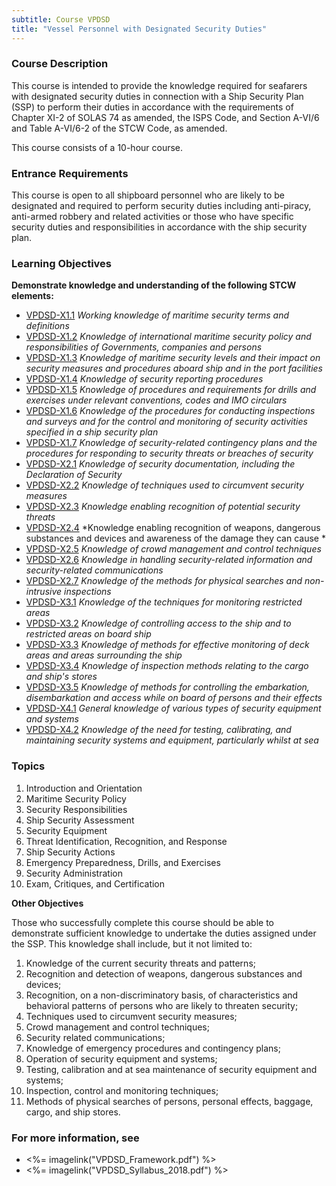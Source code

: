 ```yaml
---
subtitle: Course VPDSD
title: "Vessel Personnel with Designated Security Duties"
---
```


### Course Description

This course is intended to provide the knowledge required for seafarers with designated security duties in connection with a Ship Security Plan (SSP) to perform their duties in accordance with the requirements of Chapter XI-2 of SOLAS 74 as amended, the ISPS Code, and Section A-VI/6 and Table A-VI/6-2 of the STCW Code, as amended. 


This course consists of a 10-hour course.

### Entrance Requirements

This course is open to all shipboard personnel who are likely to be designated and required to perform security duties including anti-piracy, anti-armed robbery and related activities or those who have specific security duties and responsibilities in accordance with the ship security plan.


### Learning Objectives

**Demonstrate knowledge and understanding of the following STCW elements:**

* [VPDSD-X1.1]({{site.baseurl}}/tables/662.html#VPDSD-X1.1) *Working knowledge of maritime security terms and definitions*
* [VPDSD-X1.2]({{site.baseurl}}/tables/662.html#VPDSD-X1.2) *Knowledge of international maritime security policy and responsibilities of Governments, companies and persons*
* [VPDSD-X1.3]({{site.baseurl}}/tables/662.html#VPDSD-X1.3) *Knowledge of maritime security levels and their impact on security measures and procedures aboard ship and in the port facilities*
* [VPDSD-X1.4]({{site.baseurl}}/tables/662.html#VPDSD-X1.4) *Knowledge of security reporting procedures*
* [VPDSD-X1.5]({{site.baseurl}}/tables/662.html#VPDSD-X1.5) *Knowledge of procedures and requirements for drills and exercises under relevant conventions, codes and IMO circulars*
* [VPDSD-X1.6]({{site.baseurl}}/tables/662.html#VPDSD-X1.6) *Knowledge of the procedures for conducting inspections and surveys and for the control and monitoring of security activities specified in a ship security plan*
* [VPDSD-X1.7]({{site.baseurl}}/tables/662.html#VPDSD-X1.7) *Knowledge of security-related contingency plans and the procedures for responding to security threats or breaches of security*
* [VPDSD-X2.1]({{site.baseurl}}/tables/662.html#VPDSD-X2.1) *Knowledge of security documentation, including the Declaration of Security*
* [VPDSD-X2.2]({{site.baseurl}}/tables/662.html#VPDSD-X2.2) *Knowledge of techniques used to circumvent security measures*
* [VPDSD-X2.3]({{site.baseurl}}/tables/662.html#VPDSD-X2.3) *Knowledge enabling recognition of potential security threats*
* [VPDSD-X2.4]({{site.baseurl}}/tables/662.html#VPDSD-X2.4) *Knowledge enabling recognition of weapons, dangerous substances and devices and awareness of the damage they can cause			*
* [VPDSD-X2.5]({{site.baseurl}}/tables/662.html#VPDSD-X2.5) *Knowledge of crowd management and control techniques*
* [VPDSD-X2.6]({{site.baseurl}}/tables/662.html#VPDSD-X2.6) *Knowledge in handling security-related information and security-related communications*
* [VPDSD-X2.7]({{site.baseurl}}/tables/662.html#VPDSD-X2.7) *Knowledge of the methods for physical searches and non-intrusive inspections*
* [VPDSD-X3.1]({{site.baseurl}}/tables/662.html#VPDSD-X3.1) *Knowledge of the techniques for monitoring restricted areas*
* [VPDSD-X3.2]({{site.baseurl}}/tables/662.html#VPDSD-X3.2) *Knowledge of controlling access to the ship and to restricted areas on board ship*
* [VPDSD-X3.3]({{site.baseurl}}/tables/662.html#VPDSD-X3.3) *Knowledge of methods for effective monitoring of deck areas and areas surrounding the ship*
* [VPDSD-X3.4]({{site.baseurl}}/tables/662.html#VPDSD-X3.4) *Knowledge of inspection methods relating to the cargo and ship's stores*
* [VPDSD-X3.5]({{site.baseurl}}/tables/662.html#VPDSD-X3.5) *Knowledge of methods for controlling the embarkation, disembarkation and access while on board of persons and their effects*
* [VPDSD-X4.1]({{site.baseurl}}/tables/662.html#VPDSD-X4.1) *General knowledge of various types of security equipment and systems*
* [VPDSD-X4.2]({{site.baseurl}}/tables/662.html#VPDSD-X4.2) *Knowledge of the need for testing, calibrating, and maintaining security systems and equipment, particularly whilst at sea*


### Topics

1.	Introduction and Orientation
2.	Maritime Security Policy
3.	Security Responsibilities
4.	Ship Security Assessment
5.	Security Equipment
6.	Threat Identification, Recognition, and Response
7.	Ship Security Actions
8.	Emergency Preparedness, Drills, and Exercises
9.	Security Administration
10.	Exam, Critiques, and Certification


**Other Objectives**

Those who successfully complete this course should be able to demonstrate sufficient knowledge to undertake the duties assigned under the SSP. This knowledge shall include, but it not limited to:
 
1.	Knowledge of the current security threats and patterns;
2.	Recognition and detection of weapons, dangerous substances and devices;
3.	Recognition, on a non-discriminatory basis, of characteristics and behavioral patterns of persons who are likely to threaten security;
4.	Techniques used to circumvent security measures;
5.	Crowd management and control techniques;
6.	Security related communications;
7.	Knowledge of emergency procedures and contingency plans;
8.	Operation of security equipment and systems;
9.	Testing, calibration and at sea maintenance of security equipment and systems;
10.	Inspection, control and monitoring techniques;
11.	Methods of physical searches of persons, personal effects, baggage, cargo, and ship stores. 



### For more information, see 

* <%= imagelink("VPDSD_Framework.pdf") %> 
* <%= imagelink("VPDSD_Syllabus_2018.pdf") %> 



